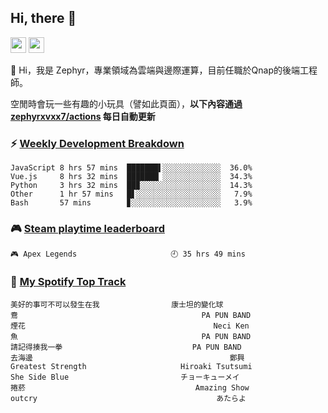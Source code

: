 <!--
**zephyrxvxx7/zephyrxvxx7** is a ✨ _special_ ✨ repository because its `README.md` (this file) appears on your GitHub profile.

Here are some ideas to get you started:

- 🔭 I’m currently working on ...
- 🌱 I’m currently learning ...
- 👯 I’m looking to collaborate on ...
- 🤔 I’m looking for help with ...
- 💬 Ask me about ...
- 📫 How to reach me: ...
- 😄 Pronouns: ...
- ⚡ Fun fact: ...
-->

## Hi, there 👋

<a href="https://www.instagram.com/zephyrxvxx7/"><img src="https://img.shields.io/badge/instagram-3f729b?&style=for-the-badge&logo=instagram&logoColor=white" height=25></a>
<a href="https://zephyrxvxx7.me/"><img src="https://img.shields.io/badge/blog-gray?&style=for-the-badge&logo=hexo&logoColor=white" height=25></a>

👋 Hi，我是 Zephyr，專業領域為雲端與邊際運算，目前任職於Qnap的後端工程師。

空閒時會玩一些有趣的小玩具（譬如此頁面），**以下內容通過 [zephyrxvxx7/actions](https://github.com/zephyrxvxx7/zephyrxvxx7/actions) 每日自動更新**

### ⚡ [Weekly Development Breakdown](https://gist.github.com/zephyrxvxx7/ee1787313f0772b51494d051b5edde7f)

<!-- code_time start -->

```text
JavaScript 8 hrs 57 mins  ███████▌░░░░░░░░░░░░░  36.0%
Vue.js     8 hrs 32 mins  ███████▏░░░░░░░░░░░░░  34.3%
Python     3 hrs 32 mins  ██▉░░░░░░░░░░░░░░░░░░  14.3%
Other      1 hr 57 mins   █▋░░░░░░░░░░░░░░░░░░░   7.9%
Bash       57 mins        ▊░░░░░░░░░░░░░░░░░░░░   3.9%
```

<!-- code_time end -->

### 🎮 [Steam playtime leaderboard](https://gist.github.com/zephyrxvxx7/f77b8978877f959b69d84723c43a4a64)

<!-- steam_time start -->

```text
🎮 Apex Legends                     🕘 35 hrs 49 mins
```

<!-- steam_time end -->

### 🎵 [My Spotify Top Track](https://gist.github.com/zephyrxvxx7/fe159fde5ec9ebea27e03dd63a71e78f)

<!-- spotify_track start -->

```text
美好的事可不可以發生在我                康士坦的變化球
鴦                                         PA PUN BAND
煙花                                          Neci Ken
魚                                         PA PUN BAND
請記得揍我一拳                             PA PUN BAND
去海邊                                            鄭興
Greatest Strength                     Hiroaki Tsutsumi
She Side Blue                         チョーキューメイ
捲菸                                      Amazing Show
outcry                                        あたらよ
```

<!-- spotify_track end -->
